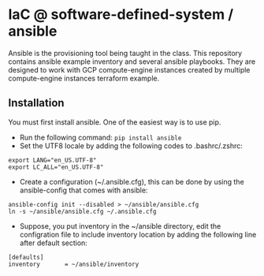 # IaC @ software-defined-system / ansible
Ansible is the provisioning tool being taught in the class.  This repository contains ansible example inventory and several ansible playbooks.  They are designed to work with GCP compute-engine instances created by multiple compute-engine instances terraform example.

## Installation
You must first install ansible.  One of the easiest way is to use pip.
- Run the following command:
```pip install ansible```
- Set the UTF8 locale by adding the following codes to .bashrc/.zshrc:
```
export LANG="en_US.UTF-8"
export LC_ALL="en_US.UTF-8"
```
- Create a configuration (~/.ansible.cfg), this can be done by using the ansible-config that comes with ansible:
```
ansible-config init --disabled > ~/ansible/ansible.cfg
ln -s ~/ansible/ansible.cfg ~/.ansible.cfg
```
- Suppose, you put inventory in the ~/ansible directory, edit the configration file to include inventory location by adding the following line after default section:
```
[defaults]
inventory       = ~/ansible/inventory
```
